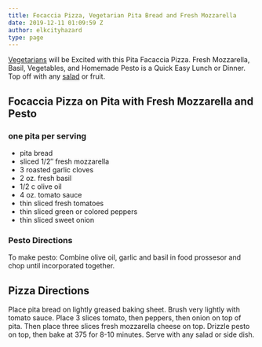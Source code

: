 ```yaml
---
title: Focaccia Pizza, Vegetarian Pita Bread and Fresh Mozzarella
date: 2019-12-11 01:09:59 Z
author: elkcityhazard
type: page
---
```


[Vegetarians][1] will be Excited with this Pita Facaccia Pizza. Fresh Mozzarella, Basil, Vegetables, and Homemade Pesto is a Quick Easy Lunch or Dinner. Top off with any [salad][2] or fruit.

## Focaccia Pizza on Pita with Fresh Mozzarella and Pesto

### one pita per serving

  * pita bread
  * sliced 1/2&#8243; fresh mozzarella
  * 3 roasted garlic cloves
  * 2 oz. fresh basil
  * 1/2 c olive oil
  * 4 oz. tomato sauce
  * thin sliced fresh tomatoes
  * thin sliced green or colored peppers
  * thin sliced sweet onion

### Pesto Directions

To make pesto: Combine olive oil, garlic and basil in food prossesor and chop until incorporated together.

## Pizza Directions

Place pita bread on lightly greased baking sheet. Brush very lightly with tomato sauce. Place 3 slices tomato, then peppers, then onion on top of pita. Then place three slices fresh mozzarella cheese on top. Drizzle pesto on top, then bake at 375 for 8-10 minutes. Serve with any salad or side dish.

 [1]: /wordpress/easy-vegetarian-dinner-recipes/
 [2]: /wordpress/vegetables-and-salad-recipes/